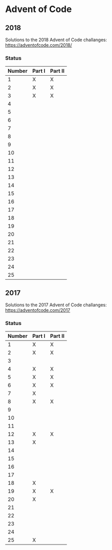# Advent of Code

## 2018

Solutions to the 2018 Advent of Code challanges: https://adventofcode.com/2018/

### Status

| Number | Part I | Part II |
| ------ | ------ | ------- |
| 1 | X | X |
| 2 | X | X |
| 3 | X | X |
| 4 |  |  |
| 5 |  |  |
| 6 |  |  |
| 7 |  |  |
| 8 |  |  |
| 9 |  |  |
| 10 |  |  |
| 11 |  |  |
| 12 |  |  |
| 13 |  |  |
| 14 |  |  |
| 15 |  |  |
| 16 |  |  |
| 17 |  |  |
| 18 |  |  |
| 19 |  |  |
| 20 |  |  |
| 21 |  |  |
| 22 |  |  |
| 23 |  |  |
| 24 |  |  |
| 25 |  |  |

## 2017

Solutions to the 2017 Advent of Code challanges: https://adventofcode.com/2017

### Status

| Number | Part I | Part II |
| ------ | ------ | ------- |
| 1 | X | X |
| 2 | X | X |
| 3 |  |  |
| 4 | X | X |
| 5 | X | X |
| 6 | X | X |
| 7 | X | |
| 8 | X | X |
| 9 | | |
| 10 | | |
| 11 | | |
| 12 | X | X |
| 13 | X | |
| 14 | | |
| 15 | | |
| 16 | | |
| 17 | | |
| 18 | X | |
| 19 | X | X |
| 20 | X | |
| 21 | | |
| 22 | | |
| 23 | | |
| 24 | | |
| 25 | X | |

